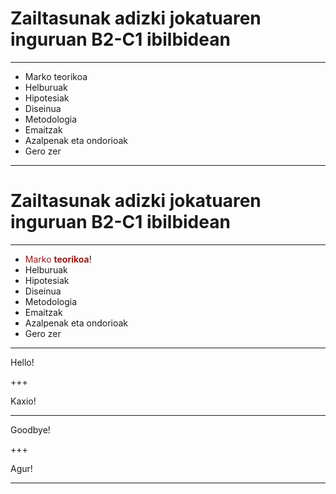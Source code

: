 # Zailtasunak adizki jokatuaren inguruan B2-C1 ibilbidean

---

* Marko teorikoa
* Helburuak
* Hipotesiak
* Diseinua
* Metodologia
* Emaitzak
* Azalpenak eta ondorioak
* Gero zer

---

# Zailtasunak adizki jokatuaren inguruan B2-C1 ibilbidean

---

* <span style="color:#9B1818">Marko **teorikoa**</span>!
* Helburuak
* Hipotesiak
* Diseinua
* Metodologia
* Emaitzak
* Azalpenak eta ondorioak
* Gero zer

---

Hello!

+++

Kaxio!

---

Goodbye!

+++

Agur!

---
